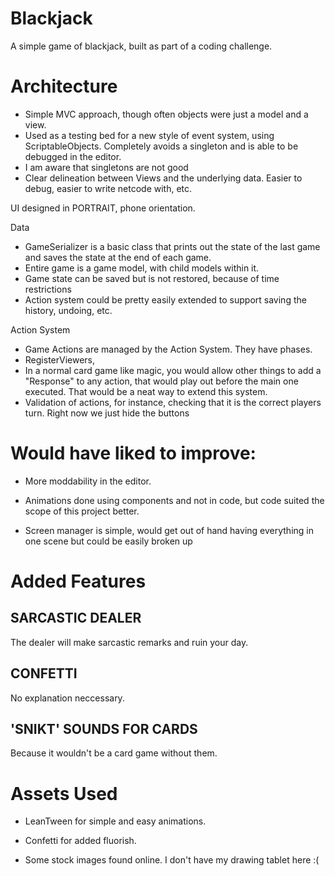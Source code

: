 # Blackjack
A simple game of blackjack, built as part of a coding challenge.

# Architecture

- Simple MVC approach, though often objects were just a model and a view.
- Used as a testing bed for a new style of event system, using ScriptableObjects. Completely avoids a singleton and is able to be debugged in the editor.
- I am aware that singletons are not good
- Clear delineation between Views and the underlying data. Easier to debug, easier to write netcode with, etc.

UI designed in PORTRAIT, phone orientation.

Data
- GameSerializer is a basic class that prints out the state of the last game and saves the state at the end of each game.
- Entire game is a game model, with child models within it.
- Game state can be saved but is not restored, because of time restrictions
- Action system could be pretty easily extended to support saving the history, undoing, etc.

Action System

- Game Actions are managed by the Action System. They have phases.
- RegisterViewers,  
- In a normal card game like magic, you would allow other things to add a "Response" to any action, that would play out before the main one executed. That would be a neat way to extend this system.
- Validation of actions, for instance, checking that it is the correct players turn. Right now we just hide the buttons
# Would have liked to improve:

- More moddability in the editor. 
- Animations done using components and not in code, but code suited the scope of this project better.

- Screen manager is simple, would get out of hand having everything in one scene but could be easily broken up
# Added Features

## SARCASTIC DEALER
The dealer will make sarcastic remarks and ruin your day.

## CONFETTI
No explanation neccessary.

## 'SNIKT' SOUNDS FOR CARDS
Because it wouldn't be a card game without them.

# Assets Used

- LeanTween for simple and easy animations.

- Confetti for added fluorish.

- Some stock images found online. I don't have my drawing tablet here :(
